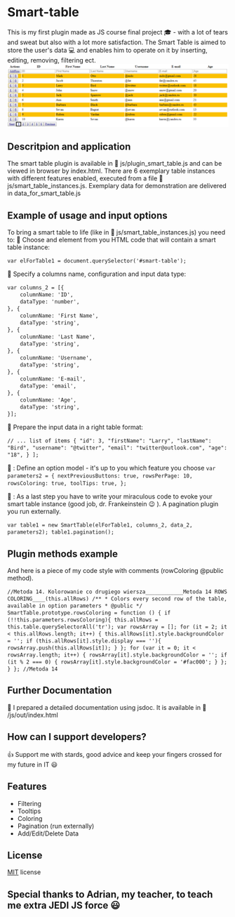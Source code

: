 # Smart-table 

This is my first plugin made as JS course final project :mortar_board: - with a lot of tears and sweat but also with a lot more satisfaction. 
The Smart Table is aimed to store the user's data :computer: and enables him to operate on it by inserting, editing, removing, filtering ect. 
![alt tag](src/table_demo.png) 

## Descritpion and application 

The smart table plugin is available in :open_file_folder: js/plugin_smart_table.js and can be viewed in browser by index.html. 
There are 6 exemplary table instances with different features enabled, executed from a file :open_file_folder: js/smart_table_instances.js. 
Exemplary data for demonstration are delivered in data_for_smart_table.js 

## Example of usage and input options

To bring a smart table to life (like in :open_file_folder: js/smart_table_instances.js) you need to: 
:pushpin: Choose and element from you HTML code that will contain a smart table instance: 

``` 
var elForTable1 = document.querySelector('#smart-table'); 
``` 

:pushpin: Specify a columns name, configuration and input data type: 

``` 
var columns_2 = [{
    columnName: 'ID',
    dataType: 'number',
}, {
    columnName: 'First Name',
    dataType: 'string',
}, {
    columnName: 'Last Name',
    dataType: 'string',
}, {
    columnName: 'Username',
    dataType: 'string',
}, {
    columnName: 'E-mail',
    dataType: 'email',
}, {
    columnName: 'Age',
    dataType: 'string',
}];
``` 

:pushpin: Prepare the input data in a right table format: 
``` var data = [{ "id": 1, "firstName": "Mark", "lastName": "Otto", "username": "@mdo", "email": "mdo@gmail.com", "age": "28", }, { "id": 2, "firstName": "Jacob", "lastName": "Thornton", "username": "@fat", "email": "fat@yandex.ru", "age": "45", }, 
// ... list of items { "id": 3, "firstName": "Larry", "lastName": "Bird", "username": "@twitter", "email": "twitter@outlook.com", "age": "18", } ]; 
``` 

:pushpin: : Define an option model - it's up to you which feature you choose 
``` var parameters2 = { nextPreviousButtons: true, rowsPerPage: 10, rowsColoring: true, toolTips: true, }; ``` 

:pushpin: : As a last step you have to write your miraculous code to evoke your smart table instance (good job, dr. Frankeinstein :wink: ). A pagination plugin you run externally. 
``` 
var table1 = new SmartTable(elForTable1, columns_2, data_2, parameters2); table1.pagination(); 
``` 

## Plugin methods example 

And here is a piece of my code style with comments (rowColoring @public method). 
``` 
//Metoda 14. Kolorowanie co drugiego wiersza____________Metoda 14 ROWS COLORING____(this.allRows) /** * Colors every second row of the table, available in option parameters * @public */ SmartTable.prototype.rowsColoring = function () { if (!!this.parameters.rowsColoring){ this.allRows = this.table.querySelectorAll('tr'); var rowsArray = []; for (it = 2; it < this.allRows.length; it++) { this.allRows[it].style.backgroundColor = ''; if (this.allRows[it].style.display === ''){ rowsArray.push(this.allRows[it]); } }; for (var it = 0; it < rowsArray.length; it++) { rowsArray[it].style.backgroundColor = ''; if (it % 2 === 0) { rowsArray[it].style.backgroundColor = '#fac000'; } }; } }; //Metoda 14 
``` 

## Further Documentation 

:closed_book: I prepared a detailed documentation using jsdoc. It is available in :open_file_folder: /js/out/index.html 

## How can I support developers? 

:+1: Support me with stards, good advice and keep your fingers crossed for my future in IT :smiley: 

## Features 

* Filtering 
* Tooltips 
* Coloring 
* Pagination (run externally) 
* Add/Edit/Delete Data 

## License 

[MIT](LICENSE.txt) license

 ## Special thanks to Adrian, my teacher, to teach me extra JEDI JS force :smiley:
